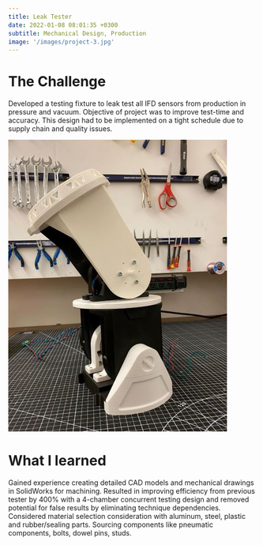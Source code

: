 ```yaml
---
title: Leak Tester
date: 2022-01-08 08:01:35 +0300
subtitle: Mechanical Design, Production
image: '/images/project-3.jpg'
---
```

# The Challenge
Developed a testing fixture to leak test all IFD sensors from production in pressure and vacuum. Objective of project was to improve test-time and accuracy. This design had to be implemented on a tight schedule due to supply chain and quality issues.

<div class="gallery-box">
  <div class="gallery">
    <img src="/images/armprototype.jpg" loading="lazy" alt="Project">
  </div>
  <em>  <a href="https://unsplash.com/" target="_blank"></a></em>
</div>

# What I learned
Gained experience creating detailed CAD models and mechanical drawings in SolidWorks for machining. Resulted in improving efficiency from previous tester by 400% with a 4-chamber concurrent testing design and removed potential for false results by eliminating technique dependencies. 
Considered material selection consideration with aluminum, steel, plastic and rubber/sealing parts. Sourcing components like pneumatic components, bolts, dowel pins, studs. 
